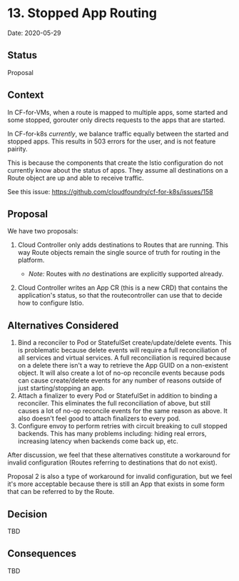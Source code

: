 # 13. Stopped App Routing

Date: 2020-05-29

## Status

Proposal

## Context

In CF-for-VMs, when a route is mapped to multiple apps, some started and some
stopped, gorouter only directs requests to the apps that are started.

In CF-for-k8s _currently_, we balance traffic equally between the started and
stopped apps. This results in 503 errors for the user, and is not feature
pairity.

This is because the components that create the Istio configuration do not
currently know about the status of apps. They assume all destinations on a Route
object are up and able to receive traffic.

See this issue: https://github.com/cloudfoundry/cf-for-k8s/issues/158

## Proposal

We have two proposals:

1. Cloud Controller only adds destinations to Routes that are running. This way
   Route objects remain the single source of truth for routing in the platform.
   * _Note:_ Routes with _no_ destinations are explicitly supported already.

2. Cloud Controller writes an App CR (this is a new CRD) that contains the
   application's status, so that the routecontroller can use that to decide how
   to configure Istio.

## Alternatives Considered

1. Bind a reconciler to Pod or StatefulSet create/update/delete events. This is
   problematic because delete events will require a full reconciliation of all
   services and virtual services. A full reconciliation is required because on a
   delete there isn't a way to retrieve the App GUID on a non-existent object.
   It will also create a lot of no-op reconcile events because pods can cause
   create/delete events for any number of reasons outside of just
   starting/stopping an app.
2. Attach a finalizer to every Pod or StatefulSet in addition to binding a
   reconciler. This eliminates the full reconciliation of above, but still
   causes a lot of no-op reconcile events for the same reason as above. It also
   doesn't feel good to attach finalizers to every pod.
3. Configure envoy to perform retries with circuit breaking to cull stopped
   backends. This has many problems including: hiding real errors, increasing
   latency when backends come back up, etc.

After discussion, we feel that these alternatives constitute a workaround for
invalid configuration (Routes referring to destinations that do not exist).

Proposal 2 is also a type of workaround for invalid configuration, but we feel
it's more acceptable because there is still an App that exists in some form that
can be referred to by the Route.

## Decision

TBD

## Consequences

TBD
